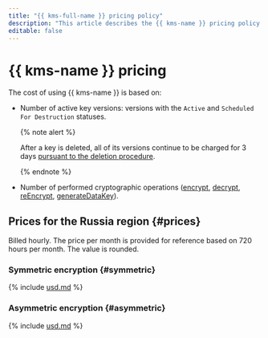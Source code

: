```yaml
---
title: "{{ kms-full-name }} pricing policy"
description: "This article describes the {{ kms-name }} pricing policy."
editable: false
---
```


# {{ kms-name }} pricing

The cost of using {{ kms-name }} is based on:

* Number of active key versions: versions with the `Active` and `Scheduled For Destruction` statuses.

   {% note alert %}

   After a key is deleted, all of its versions continue to be charged for 3 days [pursuant to the deletion procedure](operations/key.md#delete).

   {% endnote %}

* Number of performed cryptographic operations ([encrypt](api-ref/SymmetricCrypto/encrypt), [decrypt](api-ref/SymmetricCrypto/decrypt), [reEncrypt](api-ref/SymmetricCrypto/reEncrypt), [generateDataKey](api-ref/SymmetricCrypto/generateDataKey)).


## Prices for the Russia region {#prices}





Billed hourly. The price per month is provided for reference based on 720 hours per month. The value is rounded.

### Symmetric encryption {#symmetric}




{% include [usd.md](../_pricing/kms/usd-symmetric.md) %}


### Asymmetric encryption {#asymmetric}




{% include [usd.md](../_pricing/kms/usd-asymmetric.md) %}

